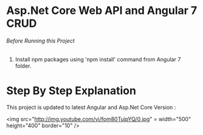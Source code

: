 # Asp.Net Core Web API and Angular 7 CRUD


###### Before Running this Project
 1. Install npm packages using 'npm install' command from Angular 7 folder.
 

 # Step By Step Explanation
 
 This project is updated to latest Angular and Asp.Net Core Version : 


 

 
 <a target="_blank"><img src="http://img.youtube.com/vi/fom80TujpYQ/0.jpg" = width="500" height="400" border="10" /></a>


